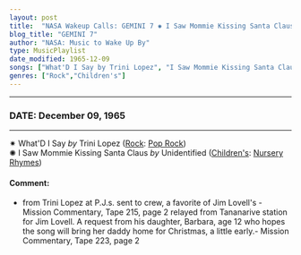 ```yaml
---
layout: post
title:  "NASA Wakeup Calls: GEMINI 7 ✺ I Saw Mommie Kissing Santa Claus by Unidentified ✦ December 09, 1965"
blog_title: "GEMINI 7"
author: "NASA: Music to Wake Up By"
type: MusicPlaylist
date_modified: 1965-12-09
songs: ["What'D I Say by Trini Lopez", "I Saw Mommie Kissing Santa Claus by Unidentified"]
genres: ["Rock","Children's"]
---
```


----
### DATE: December 09, 1965
----
✷ What'D I Say *by* Trini Lopez ([Rock](https://www.discogs.com/genre/Rock): [Pop Rock](https://www.discogs.com/style/Pop%20Rock)) <a target="blank_" href="https://www.discogs.com/Trini-Lopez-Oh-Lonesome-Me-Whatd-I-Say/release/5321818">
    <i class="fas fa-compact-disc"
       title="Discogs entry for this song"
       alt="Discogs entry for this song"
       style="font-size: 1.1em;"></i></a>
      &nbsp;<br />
✺ I Saw Mommie Kissing Santa Claus *by* Unidentified ([Children's](https://www.discogs.com/genre/Children%27s): [Nursery Rhymes](https://www.discogs.com/style/Nursery%20Rhymes)) <a target="blank_" href="https://www.discogs.com/Unknown-Artist-I-Saw-Mommie-Kissing-Santa-Clause-White-Christmas-Rudolph-The-Red-Nosed-Reindeer-Jack/release/1892476">
    <i class="fas fa-compact-disc"
       title="Discogs entry for this song"
       alt="Discogs entry for this song"
       style="font-size: 1.1em;"></i></a>
    

#### Comment:
* from Trini Lopez at P.J.s. sent to crew, a favorite of Jim Lovell's - Mission Commentary, Tape 215, page 2
relayed from Tananarive station for Jim Lovell. A request from his daughter, Barbara, age 12 who hopes the song will bring her daddy home for Christmas, a little early.-  Mission Commentary, Tape 223, page 2



<br/>
<center>
	<a target="_blank"
	   href="https://twitter.com/intent/tweet?hashtags=Space,NASA,Playlist,NASAWakeupCalls,SpaceProgram&text=🚀 {{ page.author}}, '{{ page.songs.first }}' {{ page.title }}, {{ site.url }}{{ page.url }}&via=nasawakeupcalls"><i class="fab fa-twitter" title="Tweet this page" alt="Tweet this page" style="font-size: 1.3em;"></i></a>
	&nbsp; 	<i class="fas fa-user-astronaut" style="font-size: 1.5em;"></i> &nbsp;
    <a id="custom_amazon_link"
       type="amzn" search="#"
       category="popular music">
    <i class="fab fa-amazon" style="font-size: 1.3em;"></i></a>
</center>

<!-- Randomly resolve an individual entry from a song array -->
<script src="/assets/javascript/seedrandom.min.js"></script>
<script>
  var wake_me_up = ["What'D I Say by Trini Lopez", "I Saw Mommie Kissing Santa Claus by Unidentified"];
  var prng = new Math.seedrandom();
  function randomSong() {
    song = wake_me_up[Math.floor(Math.random() * wake_me_up.length)];
    var amazon_link = document.getElementById("custom_amazon_link");
    amazon_link.setAttribute("search", song);
  }
  window.onload = randomSong();
</script>
